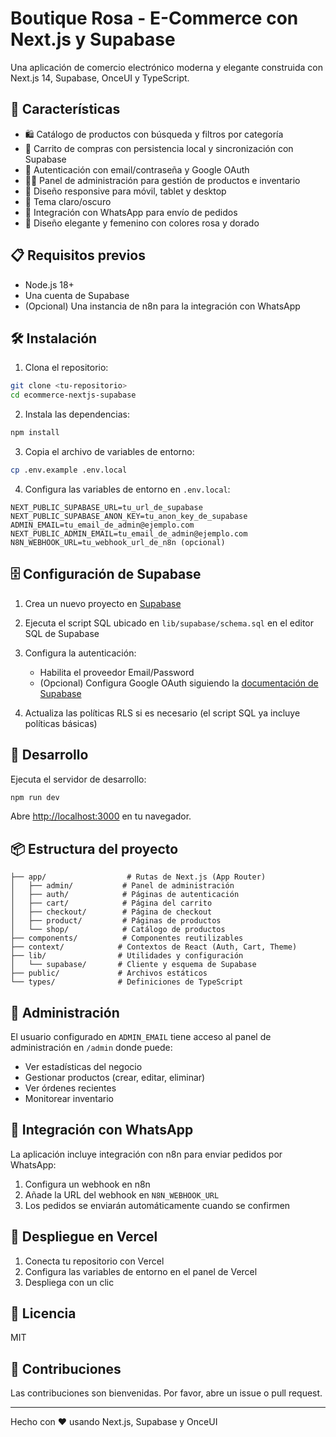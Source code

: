 # Boutique Rosa - E-Commerce con Next.js y Supabase

Una aplicación de comercio electrónico moderna y elegante construida con Next.js 14, Supabase, OnceUI y TypeScript.

## 🚀 Características

- 🛍️ Catálogo de productos con búsqueda y filtros por categoría
- 🛒 Carrito de compras con persistencia local y sincronización con Supabase
- 👤 Autenticación con email/contraseña y Google OAuth
- 👩‍💼 Panel de administración para gestión de productos e inventario
- 📱 Diseño responsive para móvil, tablet y desktop
- 🌙 Tema claro/oscuro
- 💬 Integración con WhatsApp para envío de pedidos
- 🎨 Diseño elegante y femenino con colores rosa y dorado

## 📋 Requisitos previos

- Node.js 18+ 
- Una cuenta de Supabase
- (Opcional) Una instancia de n8n para la integración con WhatsApp

## 🛠️ Instalación

1. Clona el repositorio:
```bash
git clone <tu-repositorio>
cd ecommerce-nextjs-supabase
```

2. Instala las dependencias:
```bash
npm install
```

3. Copia el archivo de variables de entorno:
```bash
cp .env.example .env.local
```

4. Configura las variables de entorno en `.env.local`:
```
NEXT_PUBLIC_SUPABASE_URL=tu_url_de_supabase
NEXT_PUBLIC_SUPABASE_ANON_KEY=tu_anon_key_de_supabase
ADMIN_EMAIL=tu_email_de_admin@ejemplo.com
NEXT_PUBLIC_ADMIN_EMAIL=tu_email_de_admin@ejemplo.com
N8N_WEBHOOK_URL=tu_webhook_url_de_n8n (opcional)
```

## 🗄️ Configuración de Supabase

1. Crea un nuevo proyecto en [Supabase](https://supabase.com)

2. Ejecuta el script SQL ubicado en `lib/supabase/schema.sql` en el editor SQL de Supabase

3. Configura la autenticación:
   - Habilita el proveedor Email/Password
   - (Opcional) Configura Google OAuth siguiendo la [documentación de Supabase](https://supabase.com/docs/guides/auth/social-login/auth-google)

4. Actualiza las políticas RLS si es necesario (el script SQL ya incluye políticas básicas)

## 🚀 Desarrollo

Ejecuta el servidor de desarrollo:

```bash
npm run dev
```

Abre [http://localhost:3000](http://localhost:3000) en tu navegador.

## 📦 Estructura del proyecto

```
├── app/                  # Rutas de Next.js (App Router)
│   ├── admin/           # Panel de administración
│   ├── auth/            # Páginas de autenticación
│   ├── cart/            # Página del carrito
│   ├── checkout/        # Página de checkout
│   ├── product/         # Páginas de productos
│   └── shop/            # Catálogo de productos
├── components/          # Componentes reutilizables
├── context/            # Contextos de React (Auth, Cart, Theme)
├── lib/                # Utilidades y configuración
│   └── supabase/       # Cliente y esquema de Supabase
├── public/             # Archivos estáticos
└── types/              # Definiciones de TypeScript
```

## 🔐 Administración

El usuario configurado en `ADMIN_EMAIL` tiene acceso al panel de administración en `/admin` donde puede:

- Ver estadísticas del negocio
- Gestionar productos (crear, editar, eliminar)
- Ver órdenes recientes
- Monitorear inventario

## 📱 Integración con WhatsApp

La aplicación incluye integración con n8n para enviar pedidos por WhatsApp:

1. Configura un webhook en n8n
2. Añade la URL del webhook en `N8N_WEBHOOK_URL`
3. Los pedidos se enviarán automáticamente cuando se confirmen

## 🚀 Despliegue en Vercel

1. Conecta tu repositorio con Vercel
2. Configura las variables de entorno en el panel de Vercel
3. Despliega con un clic

## 📝 Licencia

MIT

## 🤝 Contribuciones

Las contribuciones son bienvenidas. Por favor, abre un issue o pull request.

---

Hecho con ❤️ usando Next.js, Supabase y OnceUI